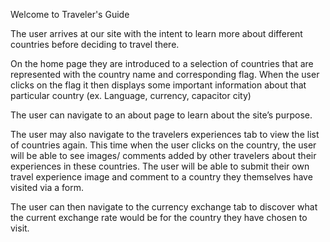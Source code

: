Welcome to Traveler's Guide

The user arrives at our site with the intent to learn more about different countries before deciding to travel there.

On the home page they are introduced to a selection of countries that are represented with the country name and corresponding flag. When the user clicks on the flag it then displays some important information about that particular country (ex. Language, currency, capacitor city)

The user can navigate to an about page to learn about the site’s purpose.

The user may also navigate to the travelers experiences tab to view the list of countries again. This time when the user clicks on the country, the user will be able to see images/ comments added by other travelers about their experiences in these countries. The user will be able to submit their own travel experience image and comment to a country they themselves have visited via a form.

The user can then navigate to the currency exchange tab to discover what the current exchange rate would be for the country they have chosen to visit.
